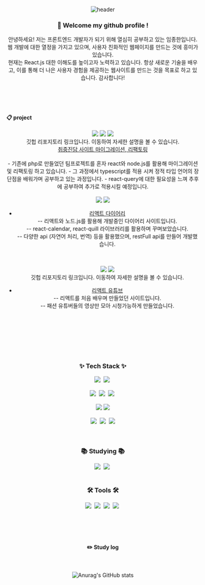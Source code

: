 <div align="center">
  
  ![header](https://capsule-render.vercel.app/api?type=Cylinder&text=dooboo)
  
</div>

<div align="center">

  ### :wave: Welcome my github profile !
  <p> 안녕하세요! 저는 프론트엔드 개발자가 되기 위해 열심히 공부하고 있는 임종한입니다. <br>
    웹 개발에 대한 열정을 가지고 있으며, 사용자 친화적인 웹페이지를 만드는 것에 흥미가 있습니다. <br>
    현재는 React.js 대한 이해도를 높이고자 노력하고 있습니다. 항상 새로운 기술을 배우고, 이를 통해 더 나은 사용자 경험을 제공하는 웹사이트를 만드는 것을 목표로 하고 있습니다. 감사합니다! </p>
  <br/>
  <br/>
   <img src="https://img.shields.io/badge/TypeScript-3178C6?style=flat&logo=TypeScript&logoColor=white"/>
 <br/>
 <div align='start'>
   
####  :clipboard: project
<div align="center">
   <img src="https://img.shields.io/badge/React-20232A?style=for-the-badge&logo=react&logoColor=61DAFB"> 
   <img src="https://img.shields.io/badge/Node.js-43853D?style=for-the-badge&logo=node.js&logoColor=white"> 
   <img src="https://img.shields.io/badge/typescript-007ACC.svg?style=for-the-badge&logo=typescript&logoColor=white" /> 
   <br>
    깃헙 리포지토리 링크입니다. 이동하여 자세한 설명을 볼 수 있습니다. <br>
    <a href="https://github.com/jade1087z/cjjd_upgrade.git">취중진담 사이트 마이그레이션, 리팩토링</a> <br>
  <br>
   - 기존에 php로 만들었던 팀프로젝트를 혼자 react와 node.js를 활용해 마이그레이션 및 리팩토링 하고 있습니다. 
   - 그 과정에서 typescript를 적용 시켜 정적 타입 언어의 장단점을 배워가며 공부하고 있는 과정입니다. 
   - react-query에 대한 필요성을 느껴 추후에 공부하여 추가로 적용시킬 예정입니다. 
  <br>
  <br>

  <img src="https://img.shields.io/badge/React-20232A?style=for-the-badge&logo=react&logoColor=61DAFB"> 
     <img src="https://img.shields.io/badge/Node.js-43853D?style=for-the-badge&logo=node.js&logoColor=white">  
   <br>
   
- <a href="https://github.com/jade1087z/KiCanDiary.git">리액트 다이어리</a>  <br>
  -- 리액트와 노드.js를 활용해 개발중인 다이어리 사이트입니다.   <br>
  -- react-calendar, react-quill 라이브러리를 활용하며 꾸며보았습니다. <br>
  -- 다양한 api (자연어 처리, 번역) 등을 활용했으며, restFull api를 만들어 개발했습니다.

  <br>
  <br>
   
   <img src="https://img.shields.io/badge/React-20232A?style=for-the-badge&logo=react&logoColor=61DAFB">
   <img src="https://img.shields.io/badge/Node.js-43853D?style=for-the-badge&logo=node.js&logoColor=white"> <br>
  깃헙 리포지토리 링크입니다. 이동하여 자세한 설명을 볼 수 있습니다.  <br>
  
 - <a href="https://github.com/jade1087z/reactyoutube.git">리액트 유튜브</a>   <br>
  -- 리액트를 처음 배우며 만들었던 사이트입니다. <br>
  -- 패션 유튜버들의 영상만 모아 시청가능하게 만들었습니다. 
   
  <br>
  <br>
     
   
</div>
  
<br>
<br>
<br>
<br>
  

 </div>
  <h3 align="center">✨ Tech Stack ✨</h3>
  <div align="center">
  <img src="https://img.shields.io/badge/html5-E34F26.svg?style=for-the-badge&logo=html5&logoColor=white" />&nbsp
  <img src="https://img.shields.io/badge/css3-1572B6.svg?style=for-the-badge&logo=css3&logoColor=white" />&nbsp
  </div>
  <br>
<div align="center">
  <img src="https://img.shields.io/badge/Node.js-43853D?style=for-the-badge&logo=node.js&logoColor=white">&nbsp
  <img src="https://img.shields.io/badge/react-20232a.svg?style=for-the-badge&logo=react&logoColor=61DAFB" />&nbsp
  <img src="https://img.shields.io/badge/javascript-F7DF1E.svg?style=for-the-badge&logo=javascript&logoColor=20232a" />&nbsp
</div>
<br>
<div align="center">
  <img src="https://img.shields.io/badge/MySQL-4479A1?style=flat-square&logo=MySQL&logoColor=white"/>
  <img src="https://img.shields.io/badge/MongoDB-47A248?style=flat-square&logo=MongoDB&logoColor=white"/>
</div>
<br>
<div align="center">
  <img src="https://img.shields.io/badge/Express-000000?style=flat-square&logo=Express&logoColor=white"/>&nbsp
  <img src="https://img.shields.io/badge/Firebase-FFCA28?style=flat-square&logo=firebase&logoColor=black"/>&nbsp
  <img src="https://img.shields.io/badge/Heroku-430098?style=flat-square&logo=Heroku&logoColor=white"/>
</div>
<br>
<br>

<h3 align="center">📚 Studying 📚</h3>
<div align="center">
  <img src="https://img.shields.io/badge/typescript-007ACC.svg?style=for-the-badge&logo=typescript&logoColor=white" />&nbsp
  <img src="https://img.shields.io/badge/React%20Query-FF4154?style=for-the-badge&logo=react%20query&logoColor=white" />&nbsp
</div>

<br>

<h3 align="center">🛠 Tools 🛠</h3>
<div align="center">
  <img src="https://img.shields.io/badge/git-F05033.svg?style=for-the-badge&logo=git&logoColor=white" />&nbsp
  <img src="https://img.shields.io/badge/github-181717.svg?style=for-the-badge&logo=github&logoColor=white" />&nbsp
  <img src="https://img.shields.io/badge/Notion-F3F3F3.svg?style=for-the-badge&logo=notion&logoColor=black" />&nbsp
  <img src="https://img.shields.io/badge/Postman-FF6C37?style=flat-square&logo=Postman&logoColor=white"/>&nbsp
</div>
<br>
<br>

   <br/>
   <br/>


 
#### :pencil2: Study log
 
  <br/>
  
  

![Anurag's GitHub stats](https://github-readme-stats.vercel.app/api?username=jade1087z&show_icons=true&theme=material-palenight)

</div>
